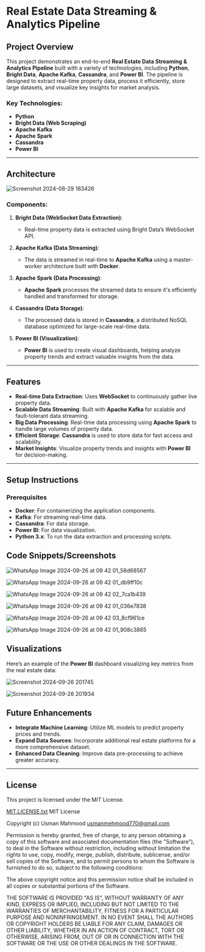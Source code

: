 # Real Estate Data Streaming & Analytics Pipeline

## Project Overview

This project demonstrates an end-to-end **Real Estate Data Streaming & Analytics Pipeline** built with a variety of technologies, including **Python**, **Bright Data**, **Apache Kafka**, **Cassandra**, and **Power BI**. The pipeline is designed to extract real-time property data, process it efficiently, store large datasets, and visualize key insights for market analysis.

### Key Technologies:
- **Python**
- **Bright Data (Web Scraping)**
- **Apache Kafka**
- **Apache Spark**
- **Cassandra**
- **Power BI**

---

## Architecture

![Screenshot 2024-08-29 183426](https://github.com/user-attachments/assets/dc7bdcc8-a4fb-4b73-aa7a-fc85e1c36199)


### Components:
1. **Bright Data (WebSocket Data Extraction)**:
   - Real-time property data is extracted using Bright Data’s WebSocket API.
   
2. **Apache Kafka (Data Streaming)**:
   - The data is streamed in real-time to **Apache Kafka** using a master-worker architecture built with **Docker**.
   
3. **Apache Spark (Data Processing)**:
   - **Apache Spark** processes the streamed data to ensure it's efficiently handled and transformed for storage.
   
4. **Cassandra (Data Storage)**:
   - The processed data is stored in **Cassandra**, a distributed NoSQL database optimized for large-scale real-time data.

5. **Power BI (Visualization)**:
   - **Power BI** is used to create visual dashboards, helping analyze property trends and extract valuable insights from the data.

---

## Features

- **Real-time Data Extraction**: Uses **WebSocket** to continuously gather live property data.
- **Scalable Data Streaming**: Built with **Apache Kafka** for scalable and fault-tolerant data streaming.
- **Big Data Processing**: Real-time data processing using **Apache Spark** to handle large volumes of property data.
- **Efficient Storage**: **Cassandra** is used to store data for fast access and scalability.
- **Market Insights**: Visualize property trends and insights with **Power BI** for decision-making.

---

## Setup Instructions

### Prerequisites

- **Docker**: For containerizing the application components.
- **Kafka**: For streaming real-time data.
- **Cassandra**: For data storage.
- **Power BI**: For data visualization.
- **Python 3.x**: To run the data extraction and processing scripts.


## Code Snippets/Screenshots

![WhatsApp Image 2024-09-26 at 09 42 01_58d68567](https://github.com/user-attachments/assets/b085a0e4-3dd5-4e10-aa17-3dc57b3495fe)

![WhatsApp Image 2024-09-26 at 09 42 01_db9ff10c](https://github.com/user-attachments/assets/e664cbf6-494f-4281-b9d1-1c3fa7a41bc7)

![WhatsApp Image 2024-09-26 at 09 42 02_7ca1b439](https://github.com/user-attachments/assets/ab268e6c-f7e4-422a-9089-cfdf1cee8a91)

![WhatsApp Image 2024-09-26 at 09 42 01_036e7838](https://github.com/user-attachments/assets/dbeccaaa-eb0c-4aac-a7cc-3df24e8e5f44)

![WhatsApp Image 2024-09-26 at 09 42 03_8cf961ce](https://github.com/user-attachments/assets/f1da6354-7cfe-4cdd-bc6e-2b32b67d8f8d)

![WhatsApp Image 2024-09-26 at 09 42 01_908c3865](https://github.com/user-attachments/assets/450bcc1b-a32e-489b-a3b4-5b9e240a5db4)


## Visualizations

Here’s an example of the **Power BI** dashboard visualizing key metrics from the real estate data:

![Screenshot 2024-09-26 201745](https://github.com/user-attachments/assets/7d5c8444-896a-43d2-9fd4-b6c88ab2a085)

![Screenshot 2024-09-26 201934](https://github.com/user-attachments/assets/646d01ff-4a96-417e-b64a-28944b602055)


## Future Enhancements

- **Integrate Machine Learning**: Utilize ML models to predict property prices and trends.
- **Expand Data Sources**: Incorporate additional real estate platforms for a more comprehensive dataset.
- **Enhanced Data Cleaning**: Improve data pre-processing to achieve greater accuracy.

---

## License

This project is licensed under the MIT License.

[MIT.LICENSE.txt](https://github.com/user-attachments/files/17152511/MIT.LICENSE.txt)   MIT License

Copyright (c) Usman Mahmood <usmanmehmood770@gmail.com>

Permission is hereby granted, free of charge, to any person obtaining a copy
of this software and associated documentation files (the "Software"), to deal
in the Software without restriction, including without limitation the rights
to use, copy, modify, merge, publish, distribute, sublicense, and/or sell
copies of the Software, and to permit persons to whom the Software is
furnished to do so, subject to the following conditions:

The above copyright notice and this permission notice shall be included in all
copies or substantial portions of the Software.

THE SOFTWARE IS PROVIDED "AS IS", WITHOUT WARRANTY OF ANY KIND, EXPRESS OR
IMPLIED, INCLUDING BUT NOT LIMITED TO THE WARRANTIES OF MERCHANTABILITY,
FITNESS FOR A PARTICULAR PURPOSE AND NONINFRINGEMENT. IN NO EVENT SHALL THE
AUTHORS OR COPYRIGHT HOLDERS BE LIABLE FOR ANY CLAIM, DAMAGES OR OTHER
LIABILITY, WHETHER IN AN ACTION OF CONTRACT, TORT OR OTHERWISE, ARISING FROM,
OUT OF OR IN CONNECTION WITH THE SOFTWARE OR THE USE OR OTHER DEALINGS IN THE
SOFTWARE.

